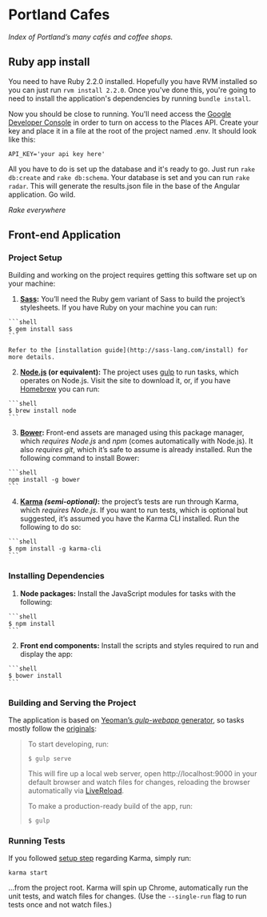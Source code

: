 # Portland Cafes

_Index of Portland’s many cafés and coffee shops._

## Ruby app install

You need to have Ruby 2.2.0 installed. Hopefully you have RVM installed so you can just run `rvm install 2.2.0`. Once you've done this, you're going to need to install the application's dependencies by running `bundle install`.

Now you should be close to running. You'll need access the [Google Developer Console]([https://console.developers.google.com) in order to turn on access to the Places API. Create your key and place it in a file at the root of the project named .env. It should look like this:

`API_KEY='your api key here'`

All you have to do is set up the database and it's ready to go. Just run `rake db:create` and `rake db:schema`. Your database is set and you can run `rake radar`. This will generate the results.json file in the base of the Angular application. Go wild.

_Rake everywhere_

## Front-end Application

### Project Setup

Building and working on the project requires getting this software set up on your machine:

1.   **[Sass](http://sass-lang.com/):** You’ll need the Ruby gem variant of Sass to build the project’s stylesheets. If you have Ruby on your machine you can run:

    ```shell
    $ gem install sass
    ```

    Refer to the [installation guide](http://sass-lang.com/install) for more details.
2.    **[Node.js](http://nodejs.org/) (or equivalent):** The project uses [gulp](http://gulpjs.com/) to run tasks, which operates on Node.js. Visit the site to download it, or, if you have [Homebrew](http://brew.sh/) you can run:

    ```shell
    $ brew install node
    ```
3.   **[Bower](http://bower.io/):** Front-end assets are managed using this package manager, which _requires Node.js_ and _npm_ (comes automatically with Node.js). It also _requires git_, which it’s safe to assume is already installed. Run the following command to install Bower:

    ```shell
    npm install -g bower
    ```

4.    **[Karma](http://karma-runner.github.io/) _(semi-optional)_:** the project’s tests are run through Karma, which _requires Node.js_. If you want to run tests, which is optional but suggested, it’s assumed you have the Karma CLI installed. Run the following to do so:

    ```shell
    $ npm install -g karma-cli
    ```

### Installing Dependencies

1.    **Node packages:** Install the JavaScript modules for tasks with the following:

    ```shell
    $ npm install
    ```
2.    **Front end components:** Install the scripts and styles required to run and display the app:

    ```shell
    $ bower install
    ```

### Building and Serving the Project

The application is based on [Yeoman’s _gulp-webapp_ generator](https://github.com/yeoman/generator-gulp-webapp), so tasks mostly follow the [originals](https://github.com/yeoman/generator-gulp-webapp/blob/master/docs/README.md):

> To start developing, run:
>
> ```shell
> $ gulp serve
> ```
>
> This will fire up a local web server, open http://localhost:9000 in your default browser and watch files for changes, reloading the browser automatically via [LiveReload](https://github.com/intesso/connect-livereload).
> 
> To make a production-ready build of the app, run:
>
> ```shell
> $ gulp
> ```

### Running Tests

If you followed [setup step](#project-setup) regarding Karma, simply run:

```shell
karma start
```

…from the project root. Karma will spin up Chrome, automatically run the unit tests, and watch files for changes. (Use the `--single-run` flag to run tests once and not watch files.)
